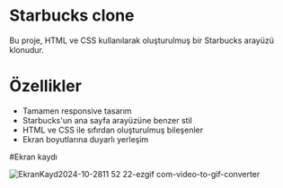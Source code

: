 # Starbucks clone
Bu proje, HTML ve CSS kullanılarak oluşturulmuş bir Starbucks arayüzü klonudur.

# Özellikler

- Tamamen responsive tasarım
- Starbucks'un ana sayfa arayüzüne benzer stil
- HTML ve CSS ile sıfırdan oluşturulmuş bileşenler
- Ekran boyutlarına duyarlı yerleşim

#Ekran kaydı


![EkranKayd2024-10-2811 52 22-ezgif com-video-to-gif-converter](https://github.com/user-attachments/assets/fd09db65-10af-4a0c-8507-a7caece686d3)
